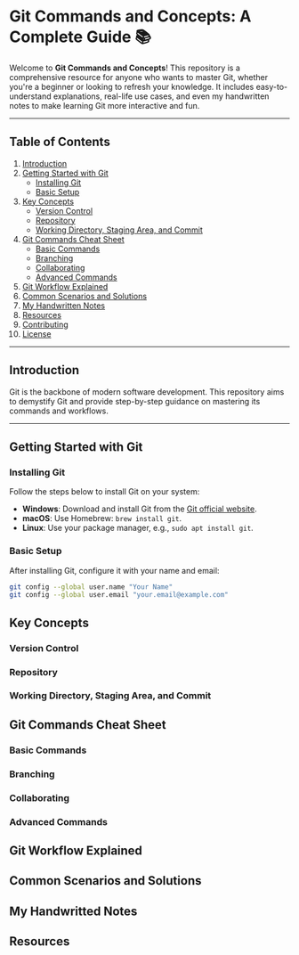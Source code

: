 # Git Commands and Concepts: A Complete Guide 📚

Welcome to **Git Commands and Concepts**! This repository is a comprehensive resource for anyone who wants to master Git, whether you're a beginner or looking to refresh your knowledge. It includes easy-to-understand explanations, real-life use cases, and even my handwritten notes to make learning Git more interactive and fun.

---

## Table of Contents
1. [Introduction](#introduction)
2. [Getting Started with Git](#getting-started-with-git)
   - [Installing Git](#installing-git)
   - [Basic Setup](#basic-setup)
3. [Key Concepts](#key-concepts)
   - [Version Control](#version-control)
   - [Repository](#repository)
   - [Working Directory, Staging Area, and Commit](#working-directory-staging-area-and-commit)
4. [Git Commands Cheat Sheet](#git-commands-cheat-sheet)
   - [Basic Commands](#basic-commands)
   - [Branching](#branching)
   - [Collaborating](#collaborating)
   - [Advanced Commands](#advanced-commands)
5. [Git Workflow Explained](#git-workflow-explained)
6. [Common Scenarios and Solutions](#common-scenarios-and-solutions)
7. [My Handwritten Notes](#my-handwritten-notes)
8. [Resources](#resources)
9. [Contributing](#contributing)
10. [License](#license)

---

## Introduction
Git is the backbone of modern software development. This repository aims to demystify Git and provide step-by-step guidance on mastering its commands and workflows.

---

## Getting Started with Git

### Installing Git
Follow the steps below to install Git on your system:
- **Windows**: Download and install Git from the [Git official website](https://git-scm.com/).
- **macOS**: Use Homebrew: `brew install git`.
- **Linux**: Use your package manager, e.g., `sudo apt install git`.

### Basic Setup
After installing Git, configure it with your name and email:
```bash
git config --global user.name "Your Name"
git config --global user.email "your.email@example.com"
```

## Key Concepts

### Version Control
### Repository
### Working Directory, Staging Area, and Commit

## Git Commands Cheat Sheet

### Basic Commands
### Branching
### Collaborating
### Advanced Commands

## Git Workflow Explained

## Common Scenarios and Solutions

## My Handwritted Notes

## Resources





